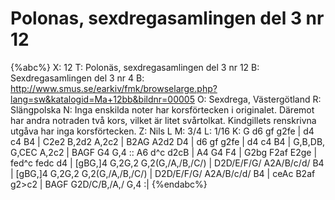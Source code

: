 # Polonas, sexdregasamlingen del 3 nr 12

{%abc%}
X: 12
T: Polonäs, sexdregasamlingen del 3 nr 12
B: Sexdregasamlingen del 3 nr 4
B: http://www.smus.se/earkiv/fmk/browselarge.php?lang=sw&katalogid=Ma+12bb&bildnr=00005
O: Sexdrega, Västergötland
R: Slängpolska
N: Inga enskilda noter har korsförtecken i originalet. Däremot har andra notraden två kors, vilket är litet svårtolkat. Kindgillets renskrivna utgåva har inga korsförtecken.
Z: Nils L
M: 3/4
L: 1/16
K: G
d6 gf g2fe | d4 c4 B4 | C2e2 B,2d2 A,2c2 | B2AG A2d2 D4 | 
d6 gf g2fe | d4 c4 B4 | G,B,DB, G,CEC A,2c2 | BAGF G4 G,4 ::
A6 d^c d2cB | A4 G4 F4 | G2bg F2af E2ge |  fed^c fedc d4 | 
[gBG,]4 G,2G,2 G,2(G,/A,/B,/C/) | D2D/E/F/G/ A2A/B/c/d/ B4 | [gBG,]4 G,2G,2 G,2(G,/A,/B,/C/) | D2D/E/F/G/ A2A/B/c/d/ B4 | 
ceAc B2af g2>c2 | BAGF G2D/C/B,/A,/ G,4 :| 
{%endabc%}
